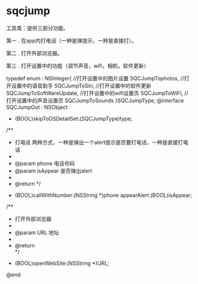 # sqcjump
工具类：提供三部分功能。

第一 .  在app内打电话（一种是弹提示，一种是直接打）。

第二 . 打开外部浏览器。

第三 . 打开设置中的功能（调节声音，wifi，相机，软件更新）

typedef enum : NSInteger{
    //打开设置中的图片设置
    SQCJumpTophotos,
    //打开设置中的语音助手
    SQCJumpToSiri,
    //打开设置中的软件更新
    SQCJumpToSoftWareUpdate,
    //打开设置中的wifi设置页
    SQCJumpToWiFi,
    //打开设置中的声音设置页
    SQCJumpToSounds
}SQCJumpType;
@interface SQCJumpOut : NSObject


+ (BOOL)skipToOSDetailSet:(SQCJumpType)type;

/**
 *  打电话 两种方式，一种是弹出一个alert提示是否要打电话，一种是直接打电话
 *
 *  @param phone    电话号码
 *  @param isAppear 是否弹出alert
 *
 *  @return
 */
+ (BOOL)callWithNumber:(NSString *)phone appearAlert:(BOOL)isAppear;


/**
 *  打开外部浏览器
 *
 *  @param URL 地址
 *
 *  @return  
 */
+ (BOOL)openWebSite:(NSString *)URL;

@end
